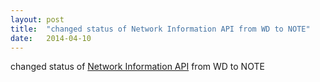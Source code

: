 ```yaml
---
layout: post
title:  "changed status of Network Information API from WD to NOTE"
date:   2014-04-10
---
```


changed status of <a href="http://www.w3.org/TR/netinfo-api/">Network Information API</a> from WD to NOTE

